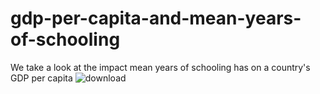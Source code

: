# gdp-per-capita-and-mean-years-of-schooling
We take a look at the impact mean years of schooling has on a country's GDP per capita
![download](https://user-images.githubusercontent.com/37257304/147392215-3a088861-36a2-4864-9a7c-5f3b5c01dad3.png)
